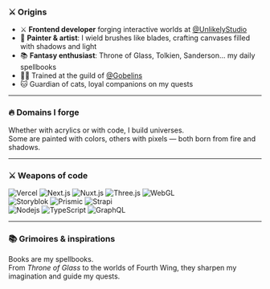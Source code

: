 ### ⚔️ Origins
- ⚔️ **Frontend developer** forging interactive worlds at <a href="https://unlikely.technology/" target="_blank">@UnlikelyStudio</a>  
- 🖤 **Painter & artist**: I wield brushes like blades, crafting canvases filled with shadows and light  
- 📚 **Fantasy enthusiast**: Throne of Glass, Tolkien, Sanderson... my daily spellbooks  
- 👩‍🎓 Trained at the guild of <a href="https://www.gobelins.fr/" target="_blank">@Gobelins</a>  
- 🐱 Guardian of cats, loyal companions on my quests  

---

### 🔥 Domains I forge
Whether with acrylics or with code, I build universes.  
Some are painted with colors, others with pixels — both born from fire and shadows.  

---

### ⚔️ Weapons of code
<p>
    <img alt="Vercel" src="https://img.shields.io/badge/-Vercel-8B0000?style=flat-square&logo=vercel&logoColor=white" />
    <img alt="Next.js" src="https://img.shields.io/badge/-Next.js-8B0000?style=flat-square&logo=nextdotjs&logoColor=white" />
    <img alt="Nuxt.js" src="https://img.shields.io/badge/-Nuxt.js-8B0000?style=flat-square&logo=nuxtdotjs&logoColor=white" />
    <img alt="Three.js" src="https://img.shields.io/badge/-Three.js-8B0000?style=flat-square&logo=threedotjs&logoColor=white" />
    <img alt="WebGL" src="https://img.shields.io/badge/-WebGL-8B0000?style=flat-square&logo=webgl&logoColor=white" />
    <br/>
    <img alt="Storyblok" src="https://img.shields.io/badge/-Storyblok-8B0000?style=flat-square&logo=storyblok&logoColor=white" />
    <img alt="Prismic" src="https://img.shields.io/badge/-Prismic-8B0000?style=flat-square&logo=prismic&logoColor=white" />
    <img alt="Strapi" src="https://img.shields.io/badge/-Strapi-8B0000?style=flat-square&logo=strapi&logoColor=white" />
    <br />
    <img alt="Nodejs" src="https://img.shields.io/badge/-Nodejs-8B0000?style=flat-square&logo=Node.js&logoColor=white" />
    <img alt="TypeScript" src="https://img.shields.io/badge/-TypeScript-8B0000?style=flat-square&logo=typescript&logoColor=white" />
    <img alt="GraphQL" src="https://img.shields.io/badge/-GraphQL-8B0000?style=flat-square&logo=graphql&logoColor=white" />
</p>

---

### 📚 Grimoires & inspirations
Books are my spellbooks.  
From *Throne of Glass* to the worlds of Fourth Wing, they sharpen my imagination and guide my quests.  
